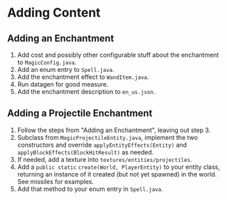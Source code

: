 # Adding Content
## Adding an Enchantment
1. Add cost and possibly other configurable stuff about the enchantment to `MagicConfig.java`.
2. Add an enum entry to `Spell.java`.
3. Add the enchantment effect to `WandItem.java`.
4. Run datagen for good measure.
5. Add the enchantment description to `en_us.json`.

## Adding a Projectile Enchantment
1. Follow the steps from "Adding an Enchantment", leaving out step 3.
2. Subclass from `MagicProjectileEntity.java`, implement the two constructors and override `applyEntityEffects(Entity)` and `applyBlockEffects(BlockHitResult)` as needed.
3. If needed, add a texture into `textures/entities/projectiles`.
4. Add a `public static` `create(World, PlayerEntity)` to your entity class, returning an instance of it created (but not yet spawned) in the world. See missiles for examples.
5. Add that method to your enum entry in `Spell.java`.
